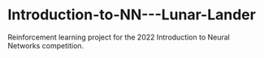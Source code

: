 # Introduction-to-NN---Lunar-Lander
Reinforcement learning project for the 2022 Introduction to Neural Networks competition.
